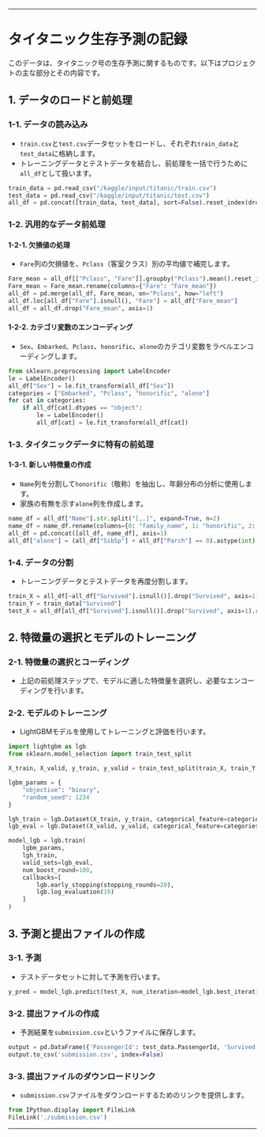 
---

# タイタニック生存予測の記録

このデータは、タイタニック号の生存予測に関するものです。以下はプロジェクトの主な部分とその内容です。

## 1. データのロードと前処理

### 1-1. データの読み込み
- `train.csv`と`test.csv`データセットをロードし、それぞれ`train_data`と`test_data`に格納します。
- トレーニングデータとテストデータを結合し、前処理を一括で行うために`all_df`として扱います。

```python
train_data = pd.read_csv("/kaggle/input/titanic/train.csv")
test_data = pd.read_csv("/kaggle/input/titanic/test.csv")
all_df = pd.concat([train_data, test_data], sort=False).reset_index(drop=True)
```
### 1-2. 汎用的なデータ前処理
#### 1-2-1. 欠損値の処理
- `Fare`列の欠損値を、`Pclass`（客室クラス）別の平均値で補完します。

```python
Fare_mean = all_df[["Pclass", "Fare"]].groupby("Pclass").mean().reset_index()
Fare_mean = Fare_mean.rename(columns={"Fare": "Fare_mean"})
all_df = pd.merge(all_df, Fare_mean, on="Pclass", how="left")
all_df.loc[all_df["Fare"].isnull(), "Fare"] = all_df["Fare_mean"]
all_df = all_df.drop("Fare_mean", axis=1)
```
#### 1-2-2. カテゴリ変数のエンコーディング
- `Sex`、`Embarked`、`Pclass`、`honorific`、`alone`のカテゴリ変数をラベルエンコーディングします。

```python
from sklearn.preprocessing import LabelEncoder
le = LabelEncoder()
all_df["Sex"] = le.fit_transform(all_df["Sex"])
categories = ["Embarked", "Pclass", "honorific", "alone"]
for cat in categories:
    if all_df[cat].dtypes == "object":
        le = LabelEncoder()
        all_df[cat] = le.fit_transform(all_df[cat])
```
### 1-3. タイタニックデータに特有の前処理
#### 1-3-1. 新しい特徴量の作成
- `Name`列を分割して`honorific`（敬称）を抽出し、年齢分布の分析に使用します。
- 家族の有無を示す`alone`列を作成します。

```python
name_df = all_df["Name"].str.split("[,.]", expand=True, n=2)
name_df = name_df.rename(columns={0: "family_name", 1: "honorific", 2: "name"})
all_df = pd.concat([all_df, name_df], axis=1)
all_df["alone"] = (all_df["SibSp"] + all_df["Parch"] == 0).astype(int)
```

### 1-4. データの分割
- トレーニングデータとテストデータを再度分割します。

```python
train_X = all_df[~all_df["Survived"].isnull()].drop("Survived", axis=1).reset_index(drop=True)
train_Y = train_data["Survived"]
test_X = all_df[all_df["Survived"].isnull()].drop("Survived", axis=1).reset_index(drop=True)
```

## 2. 特徴量の選択とモデルのトレーニング

### 2-1. 特徴量の選択とコーディング
- 上記の前処理ステップで、モデルに適した特徴量を選択し、必要なエンコーディングを行います。

### 2-2. モデルのトレーニング
- LightGBMモデルを使用してトレーニングと評価を行います。

```python
import lightgbm as lgb
from sklearn.model_selection import train_test_split

X_train, X_valid, y_train, y_valid = train_test_split(train_X, train_Y, test_size=0.2)

lgbm_params = {
    "objective": "binary",
    "random_seed": 1234
}

lgh_train = lgb.Dataset(X_train, y_train, categorical_feature=categories)
lgb_eval = lgb.Dataset(X_valid, y_valid, categorical_feature=categories, reference=lgh_train)

model_lgb = lgb.train(
    lgbm_params,
    lgh_train,
    valid_sets=lgb_eval,
    num_boost_round=100,
    callbacks=[
        lgb.early_stopping(stopping_rounds=20),
        lgb.log_evaluation(10)
    ]
)
```

## 3. 予測と提出ファイルの作成

### 3-1. 予測
- テストデータセットに対して予測を行います。

```python
y_pred = model_lgb.predict(test_X, num_iteration=model_lgb.best_iteration)
```

### 3-2. 提出ファイルの作成
- 予測結果を`submission.csv`というファイルに保存します。

```python
output = pd.DataFrame({'PassengerId': test_data.PassengerId, 'Survived': np.round(y_pred).astype(int)})
output.to_csv('submission.csv', index=False)
```

### 3-3. 提出ファイルのダウンロードリンク
- `submission.csv`ファイルをダウンロードするためのリンクを提供します。

```python
from IPython.display import FileLink
FileLink('./submission.csv')
```

---
